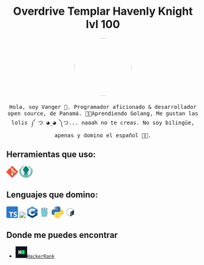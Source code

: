 <h1 align="center"> Overdrive Templar Havenly Knight lvl 100 </h1>

<p align="center">
    <img width="150px" height="150px" style="border-radius: 50%;" src="https://pa1.narvii.com/6542/3adf310cb48c0a45b7d442f175929348ac2f15eb_hq.gif"/>
  <br><br>
  <samp>
Hola, soy Vanger 👋.  Programador aficionado & desarrollador open source, de Panamá. 🐱‍🚀Aprendiendo Golang,  Me gustan las lolis ༼ つ ◕_◕ ༽つ... naaah no te creas. No soy bilingüe, apenas y domino el español 🐱‍🐉.
  </samp>
</p>

## Herramientas que uso:
<code><img height="30" src="https://github.com/Fuhrerh-Lemon/Fuhrerh-Lemon/blob/main/img/Git.png"></code>
<code><img height="30" src="https://github.com/Fuhrerh-Lemon/Fuhrerh-Lemon/blob/main/img/Gitkraken.png"></code>  
## Lenguajes que domino:
<code><img height="30" src="https://github.com/Fuhrerh-Lemon/Fuhrerh-Lemon/blob/main/img/Typescript.png"></code>
<code><img height="30" src="https://cdn.iconscout.com/icon/free/png-512/c-programming-569564.png"></code>
<code><img height="30" src="https://github.com/Fuhrerh-Lemon/Fuhrerh-Lemon/blob/main/img/cpp.png"></code>
<code><img height="30" src="https://github.com/Fuhrerh-Lemon/Fuhrerh-Lemon/blob/main/img/Golang.png"></code>
<code><img height="30" src="https://github.com/Fuhrerh-Lemon/Fuhrerh-Lemon/blob/main/img/Python.png"></code>
<code><img height="30" src="https://github.com/Fuhrerh-Lemon/Fuhrerh-Lemon/blob/main/img/Bash.png"></code>  
## Donde me puedes encontrar
* <code><img height="30" src="https://github.com/Fuhrerh-Lemon/Fuhrerh-Lemon/blob/main/img/HackerRank.png">[HackerRank](https://www.hackerrank.com/Vanger)</code> 
